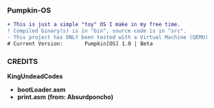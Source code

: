### Pumpkin-OS ###
```diff
+ This is just a simple "toy" OS I make in my free time.
! Compiled binary(s) is in "bin", source code is in "src".
- This project has ONLY been tested with a Virtual Machine (QEMU)
# Current Version: ⠀⠀⠀⠀⠀Pumpkin[OS] 1.0 | Beta
```
### CREDITS ###
**KingUndeadCodes**
- **bootLoader.asm**
- **print.asm** __(from: Absurdponcho)__
